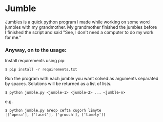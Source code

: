 # Jumble

Jumbles is a quick python program I made while working on some word jumbles with my grandmother.
My grandmother finished the jumbles before I finished the script and said "See, I don't need a computer to do my work for me."

### Anyway, on to the usage:

Install requirements using pip
    
    $ pip install -r requirements.txt
    
Run the program with each jumble you want solved as arguments separated by spaces.  Solutions will be returned as a list of lists.

    $ python jumble.py <jumble-1> <jumble-2> ... <jumble-n>
e.g.

    $ python jumble.py areop cefta cugorh limyte
    [['opera'], ['facet'], ['grouch'], ['timely']]

